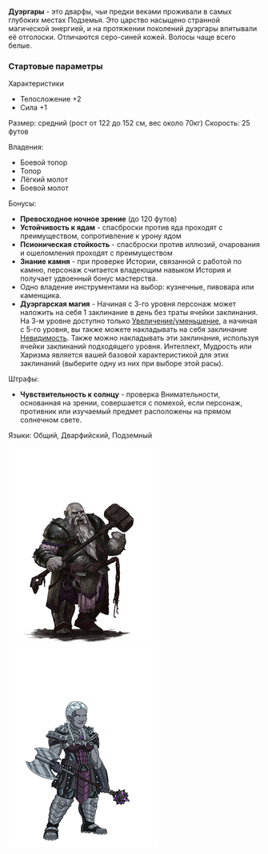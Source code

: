 **Дуэргары** - это дварфы, чьи предки веками проживали в самых глубоких местах Подземья. Это царство насыщено странной магической энергией, и на протяжении поколений дуэргары впитывали её отголоски. Отличаются серо-синей кожей. Волосы чаще всего белые.

### Стартовые параметры
Характеристики
- Телосложение +2
- Сила +1

Размер: средний (рост от 122 до 152 см, вес около 70кг)
Скорость: 25 футов

Владения:
 - Боевой топор
 - Топор
 - Лёгкий молот
 - Боевой молот

Бонусы:
- **Превосходное ночное зрение** (до 120 футов)
- **Устойчивость к ядам** - спасброски против яда проходят с преимуществом, сопротивление к урону ядом
- **Псионическая стойкость** - спасброски против иллюзий, очарования и ошеломления проходят с преимуществом
- **Знание камня** - при проверке Истории, связанной с работой по камню, персонаж считается владеющим навыком История и получает удвоенный бонус мастерства.
- Одно владение инструментами на выбор: кузнечные, пивовара или каменщика.
- **Дуэргарская магия** - Начиная с 3-го уровня персонаж может наложить на себя 1 заклинание в день без траты ячейки заклинания. На 3-м уровне доступно только [Увеличение/уменьшение](</Правила/Магия/Увеличение-уменьшение.md>), а начиная с 5-го уровня, вы также можете накладывать на себя заклинание [Невидимость](</Правила/Магия/Невидимость.md>). Также можно накладывать эти заклинания, используя ячейки заклинаний подходящего уровня. Интеллект, Мудрость или Харизма является вашей базовой характеристикой для этих заклинаний (выберите одну из них при выборе этой расы).

Штрафы:
- **Чувствительность к солнцу** - проверка Внимательности, основанная на зрении, совершается с помехой, если персонаж, противник или изучаемый предмет расположены на прямом солнечном свете.

Языки: Общий, Дварфийский, Подземный

![Дуэргар](/Img/R-dwarf-duergar1.png)![Дуэргар](/Img/R-dwarf-duergar2.png)